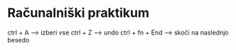 # Računalniški praktikum
ctrl + A --> izberi vse
ctrl + Z --> undo
ctrl + fn + End --> skoči na naslednjo besedo
